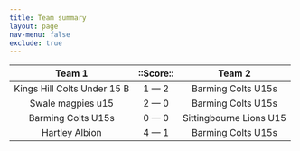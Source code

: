 ```yaml
---
title: Team summary
layout: page
nav-menu: false
exclude: true
---
```




|           Team 1            |  ::Score::  |         Team 2          |
|:---------------------------:|:-----------:|:-----------------------:|
| Kings Hill Colts Under 15 B | 1 &mdash; 2 |   Barming Colts U15s    |
|      Swale magpies u15      | 2 &mdash; 0 |   Barming Colts U15s    |
|     Barming Colts U15s      | 0 &mdash; 0 | Sittingbourne Lions U15 |
|       Hartley Albion        | 4 &mdash; 1 |   Barming Colts U15s    |

 <br /><br /><br />